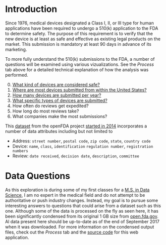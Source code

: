 # Introduction

Since 1976, medical devices designated a Class I, II, or III type for human applications have been required to undergo a 510(k) application to the FDA to determine safety. The purpose of this requirement is to verify that the new device is at least as safe and effective as existing legal products on the market. This submission is mandatory at least 90 days in advance of its marketing.

To more fully understand the 510(k) submissions to the FDA, a number of questions will be examined using various vizualizations. See the *Process* tab above for a detailed technical explanation of how the analysis was performed.

0. [What kind of devices are considered safe?](#what-kind-of-devices-are-considered-safe-)
0. [Where are most devices submitted from within the United States?](#where-are-most-devices-submitted-from-within-the-united-states-)
0. [How many devices are submitted per year?](#how-many-devices-are-submitted-per-year-)
0. [What specific types of devices are submitted?](#what-specific-types-of-devices-are-submitted-)
0. How often do reviews get expedited?
0. How long do most reviews take?
0. What companies make the most submissions?

This [dataset](https://l.rcd.zone/fda-510k-dataset) from the openFDA project [started in 2014](https://open.fda.gov/update/openfda-innovative-initiative-opens-door-to-wealth-of-fda-publicly-available-data/) incorporates a number of data attributes including but not limited to

- Address: `street number`, `postal code`, `zip code`, `state`, `country code`
- Device: `name`, `class`, `identification` `regulation number`, `registration numbers`
- Review: `date received`, `decision date`, `description`, `committee`

# Data Questions

As this exploration is during some of my first classes for a [M.S. in Data Science](http://www.regis.edu/CCIS/Academics/Degrees-Programs/Graduate-Programs/MS-Data-Science.aspx), I am no expert in the medical field and do not attempt to be authoritative or push industry changes. Instead, my goal is to pursue some interesting answers to questions that could arise from a dataset such as this one. Although some of the data is processed on the fly as seen here, it has been significantly condensed from its original 1 GB size from [open.fda.gov](https://open.fda.gov). Al data present here should be up-to-date as of the end of September 2017 when it was downloaded. For more information on the condensed output files, check out the *Process* tab and the [source code](https://l.rcd.zone/fda-repo) for this web application.



